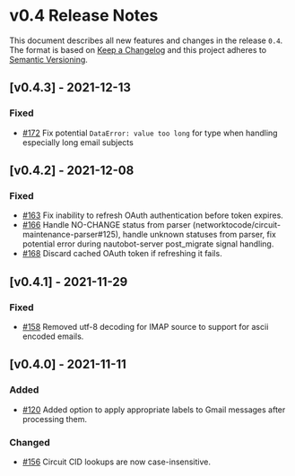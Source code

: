 # v0.4 Release Notes

This document describes all new features and changes in the release `0.4`. The format is based on [Keep a Changelog](https://keepachangelog.com/en/1.0.0/) and this project adheres to [Semantic Versioning](https://semver.org/spec/v2.0.0.html).

## [v0.4.3] - 2021-12-13

### Fixed

- [#172](https://github.com/nautobot/nautobot-app-circuit-maintenance/issues/172) Fix potential `DataError: value too long` for type when handling especially long email subjects

## [v0.4.2] - 2021-12-08

### Fixed

- [#163](https://github.com/nautobot/nautobot-app-circuit-maintenance/issues/163) Fix inability to refresh OAuth authentication before token expires.
- [#166](https://github.com/nautobot/nautobot-app-circuit-maintenance/issues/166) Handle NO-CHANGE status from parser (networktocode/circuit-maintenance-parser#125), handle unknown statuses from parser, fix potential error during nautobot-server post_migrate signal handling.
- [#168](https://github.com/nautobot/nautobot-app-circuit-maintenance/issues/168) Discard cached OAuth token if refreshing it fails.

## [v0.4.1] - 2021-11-29

### Fixed

- [#158](https://github.com/nautobot/nautobot-app-circuit-maintenance/issues/158) Removed utf-8 decoding for IMAP source to support for ascii encoded emails.

## [v0.4.0] - 2021-11-11

### Added

- [#120](https://github.com/nautobot/nautobot-app-circuit-maintenance/issues/120) Added option to apply appropriate labels to Gmail messages after processing them.

### Changed

- [#156](https://github.com/nautobot/nautobot-app-circuit-maintenance/issues/156) Circuit CID lookups are now case-insensitive.
